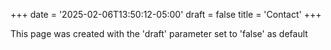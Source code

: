 +++
date = '2025-02-06T13:50:12-05:00'
draft = false
title = 'Contact'
+++

This page was created with the 'draft' parameter set to 'false' as default
